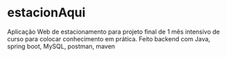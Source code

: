 # estacionAqui
Aplicação Web de estacionamento para projeto final de 1 mês intensivo de curso para colocar conhecimento em prática. Feito backend com Java, spring boot, MySQL, postman, maven
